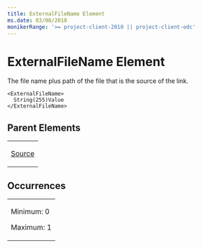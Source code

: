 ```yaml
---
title: ExternalFileName Element
ms.date: 03/08/2018
monikerRange: '>= project-client-2010 || project-client-odc'
---
```


# ExternalFileName Element




The file name plus path of the file that is the source of the link.

    <ExternalFileName>
      String(255)Value
    </ExternalFileName>

## Parent Elements

<table>
<colgroup>
<col style="width: 100%" />
</colgroup>
<tbody>
<tr class="odd">
<td><p><a href="source-element.md">Source</a></p></td>
</tr>
</tbody>
</table>

## Occurrences

<table>
<colgroup>
<col style="width: 100%" />
</colgroup>
<tbody>
<tr class="odd">
<td><p>Minimum: 0</p>
<p>Maximum: 1</p></td>
</tr>
</tbody>
</table>


